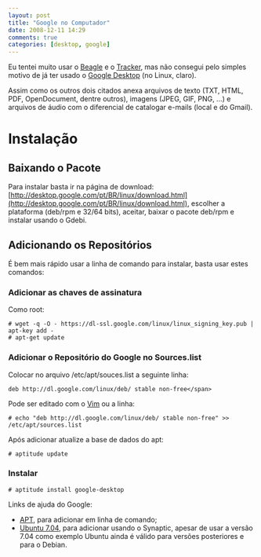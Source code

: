 ```yaml
---
layout: post
title: "Google no Computador"
date: 2008-12-11 14:29
comments: true
categories: [desktop, google]
---
```


Eu tentei muito usar o [Beagle](http://packages.ubuntu.com/beagle) e o [Tracker](http://packages.ubuntu.com/tracker), mas não consegui pelo simples motivo de já ter usado o [Google Desktop](http://desktop.google.com) (no Linux, claro).

Assim como os outros dois citados anexa arquivos de texto (TXT, HTML, PDF, OpenDocument, dentre outros), imagens (JPEG, GIF, PNG, ...) e arquivos de áudio com o diferencial de catalogar e-mails (local e do Gmail).

# Instalação

## Baixando o Pacote

Para instalar basta ir na página de download: [http://desktop.google.com/pt/BR/linux/download.html](http://desktop.google.com/pt/BR/linux/download.html), escolher a plataforma (deb/rpm e 32/64 bits), aceitar, baixar o pacote deb/rpm e instalar usando o Gdebi.

## Adicionando os Repositórios

É bem mais rápido usar a linha de comando para instalar, basta usar estes comandos:

### Adicionar as chaves de assinatura

Como root:

    # wget -q -O - https://dl-ssl.google.com/linux/linux_signing_key.pub | apt-key add -
    # apt-get update

### Adicionar o Repositório do Google no Sources.list

Colocar no arquivo /etc/apt/souces.list a seguinte linha:

    deb http://dl.google.com/linux/deb/ stable non-free</span>

Pode ser editado com o [Vim](/vim/) ou a linha:

    # echo "deb http://dl.google.com/linux/deb/ stable non-free" >> /etc/apt/sources.list

Após adicionar atualize a base de dados do apt:

    # aptitude update

### Instalar

    # aptitude install google-desktop

Links de ajuda do Google:

* [APT](http://www.google.com/linuxrepositories/apt.html), para adicionar em linha de comando;
* [Ubuntu 7.04](http://www.google.com/linuxrepositories/ubuntu704.html), para adicionar usando o Synaptic, apesar de usar a versão 7.04 como exemplo Ubuntu ainda é válido para versões posteriores e para o Debian.
